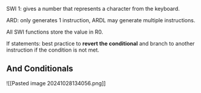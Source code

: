 SWI 1: gives a number that represents a character from the keyboard.

ARD: only generates 1 instruction, ARDL may generate multiple instructions.

All SWI functions store the value in R0.

If statements: best practice to **revert the conditional** and branch to another instruction if the condition is not met.


## And Conditionals
![[Pasted image 20241028134056.png]]
